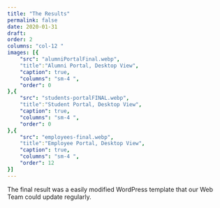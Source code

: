 ```yaml
---
title: "The Results"
permalink: false
date: 2020-01-31
draft: 
order: 2
columns: "col-12 "
images: [{
    "src": "alumniPortalFinal.webp",
    "title":"Alumni Portal, Desktop View",
    "caption": true,
    "columns": "sm-4 ",
    "order": 0
},{
    "src": "students-portalFINAL.webp",
    "title":"Student Portal, Desktop View",
    "caption": true,
    "columns": "sm-4 ",
    "order": 0
},{
    "src": "employees-final.webp",
    "title":"Employee Portal, Desktop View",
    "caption": true,
    "columns": "sm-4 ",
    "order": 12
}]
---
```

The final result was a easily modified WordPress template that our Web Team could update regularly.

